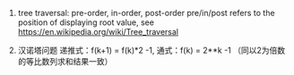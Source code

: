 1. tree traversal: pre-order, in-order, post-order
pre/in/post refers to the position of displaying root value, see https://en.wikipedia.org/wiki/Tree_traversal

2. 汉诺塔问题
递推式：f(k+1) = f(k)*2 -1, 通式：f(k) = 2**k -1 （同以2为倍数的等比数列求和结果一致）

